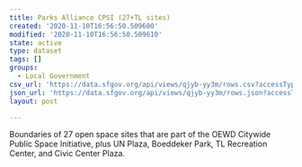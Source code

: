 ```yaml
---
title: Parks Alliance CPSI (27+TL sites)
created: '2020-11-10T16:56:50.509600'
modified: '2020-11-10T16:56:50.509610'
state: active
type: dataset
tags: []
groups:
  - Local Government
csv_url: 'https://data.sfgov.org/api/views/qjyb-yy3m/rows.csv?accessType=DOWNLOAD'
json_url: 'https://data.sfgov.org/api/views/qjyb-yy3m/rows.json?accessType=DOWNLOAD'
layout: post

---
```

Boundaries of 27 open space sites that are part of the OEWD Citywide Public Space Initiative, plus UN Plaza, Boeddeker Park, TL Recreation Center, and Civic Center Plaza.
